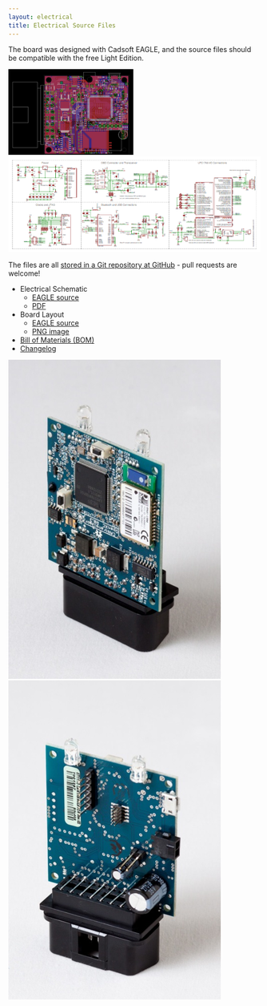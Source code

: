 ```yaml
---
layout: electrical
title: Electrical Source Files
---
```


The board was designed with Cadsoft EAGLE, and the source files should be
compatible with the free Light Edition.

![Layout](/electrical/img/vehicle-interface.brd-scaled.png)
![Schematic](/electrical/img/vehicle-interface.sch-scaled.png)

The files are all [stored in a Git repository at
GitHub](https://github.com/openxc/reference-vi/tree/gh-pages/electrical/sources) -
pull requests are welcome!

* Electrical Schematic
  * [EAGLE source](/electrical/sources/vehicle-interface.sch)
  * [PDF](/electrical/sources/vehicle-interface.sch.pdf)
* Board Layout
  * [EAGLE source](/electrical/sources/vehicle-interface.brd)
  * [PNG image](/electrical/sources/vehicle-interface.brd.png)
* [Bill of Materials (BOM)](/electrical/sources/vehicle-interface.bom-v3.xls)
* [Changelog](/electrical/CHANGELOG.xls)


![VI PCB Top](/static/images/vi-front-angled.jpg)
![VI PCB Bottom](/static/images/vi-back-angled.jpg)
